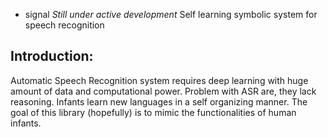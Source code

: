 * signal *Still under active development*
Self learning symbolic system for speech recognition 

## Introduction: 
Automatic Speech Recognition system requires deep learning with huge amount of data and computational power. Problem with ASR are, they lack reasoning. Infants learn new languages in a self organizing manner. The goal of this library (hopefully) is to mimic the functionalities of human infants.  
